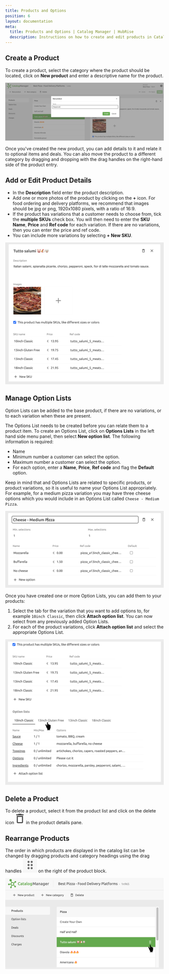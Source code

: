 ```yaml
---
title: Products and Options
position: 6
layout: documentation
meta:
  title: Products and Options | Catalog Manager | HubRise
  description: Instructions on how to create and edit products in Catalog Manager. Synchronise catalogs between your EPOS and your apps.
---
```


## Create a Product

To create a product, select the category where the product should be located, click on **New product** and enter a descriptive name for the product.

![Catalog Manager Create New Product](../images/009-en-2x-create-new-product.png)

Once you've created the new product, you can add details to it and relate it to optional items and deals.  You can also move the product to a different category by dragging and dropping with the drag handles on the right-hand side of the product entry.

## Add or Edit Product Details

- In the **Description** field enter the product description.
- Add one or more photos of the product by clicking on the **+** icon.  For food ordering and delivery platforms, we recommend that images should be jpg or png, 1920x1080 pixels, with a ratio of 16:9.
- If the product has variations that a customer needs to choose from, tick the **multiple SKUs** check box.  You will then need to enter the **SKU Name**, **Price** and **Ref code** for each variation.  If there are no variations, then you can enter the price and ref code.
- You can include more variations by selecting **+ New SKU**.

![Catalog Manager Add Product Details](../images/010-en-2x-new-product-details.png)

## Manage Option Lists

Option Lists can be added to the base product, if there are no variations, or to each variation when these are present. 

The Options List needs to be created before you can relate them to a product item. To create an Options List, click on **Options Lists** in the left hand side menu panel, then select **New option list**.  The following information is required:

- Name
- Minimum number a customer can select the option.
- Maximum number a customer can select the option.
- For each option, enter a **Name**, **Price**, **Ref code** and flag the **Default** option.

Keep in mind that and Options Lists are related to specific products, or product variations, so it is useful to name your Options List appropriately.  For example, for a medium pizza variation you may have three cheese options which you would include in an Options List called `Cheese - Medium Pizza`.

![Catalog Manager Options List details](../images/004-en-2x-option-list-details.png)

Once you have created one or more Option Lists, you can add them to your products:

1. Select the tab for the variation that you want to add options to, for example `10inch Classic`, then click **Attach option list**.  You can now select from any previously added Option Lists.
1. For each of the product variations, click **Attach option list** and select the appropriate Options List.

![Catalog Manager Add Options List](../images/011-en-2x-product-option-list-tabs.png)

## Delete a Product

To delete a product, select it from the product list and click on the delete icon <InlineImage width="20" height="20">![Delete icon](../images/016-delete-icon.png)</InlineImage> in the product details pane.

## Rearrange Products

The order in which products are displayed in the catalog list can be changed by dragging products and category headings using the drag handles <InlineImage width="20" height="20">![Down arrow icon](../images/015-drag-drop.png)</InlineImage> on the right of the product block.

![Catalog Manager Rearrange Products](../images/013-en-2x-move-product.png)